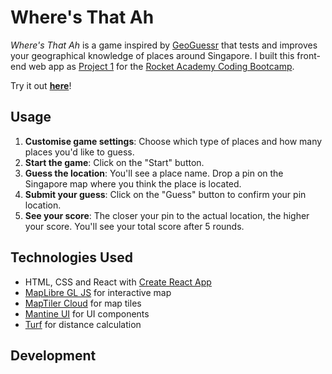 # Where's That Ah

_Where's That Ah_ is a game inspired by [GeoGuessr](https://www.geoguessr.com/) that tests and improves your geographical knowledge of places around Singapore. I built this front-end web app as [Project 1](https://bootcamp.rocketacademy.co/1-frontend/1.p-frontend-app) for the [Rocket Academy Coding Bootcamp](https://www.rocketacademy.co/courses/coding-bootcamp).

Try it out [**here**](https://chengwaikoo.github.io/project1-bootcamp/)!

## Usage

1. **Customise game settings**: Choose which type of places and how many places you'd like to guess.
2. **Start the game**: Click on the "Start" button.
3. **Guess the location**: You'll see a place name. Drop a pin on the Singapore map where you think the place is located.
4. **Submit your guess**: Click on the "Guess" button to confirm your pin location.
5. **See your score**: The closer your pin to the actual location, the higher your score. You'll see your total score after 5 rounds.

## Technologies Used

- HTML, CSS and React with [Create React App](https://create-react-app.dev/)
- [MapLibre GL JS](https://maplibre.org/projects/maplibre-gl-js/) for interactive map
- [MapTiler Cloud](https://www.maptiler.com/cloud/) for map tiles
- [Mantine UI](https://ui.mantine.dev/) for UI components
- [Turf](https://turfjs.org/) for distance calculation

## Development
